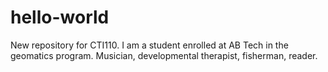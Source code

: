 # hello-world
New repository for CTI110.
I am a student enrolled at AB Tech in the geomatics program. Musician, developmental therapist, fisherman, reader.
